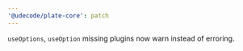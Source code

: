```yaml
---
'@udecode/plate-core': patch
---
```


`useOptions`, `useOption` missing plugins now warn instead of erroring.
